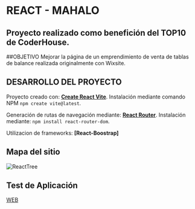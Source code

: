 
# REACT - MAHALO
## Proyecto realizado como benefición del TOP10 de CoderHouse.

##OBJETIVO
Mejorar la página de un emprendimiento de venta de tablas de balance realizada originalmente con Wixsite.

## DESARROLLO DEL PROYECTO

Proyecto creado con: **[Create React Vite](https://vitejs.dev/)**. Instalación mediante comando NPM `npm create vite@latest`.

Generación de rutas de navegación mediante: **[React Router](https://reactrouter.com/en/main)**. Instalación mediante: `npm install react-router-dom`.

Utilizacion de frameworks: **[React-Boostrap]**

## Mapa del sitio
![ReactTree](https://github.com/prados91/MAHALO/assets/106772696/2435f55d-39c1-448f-933f-e999e9018a80)


## Test de Aplicación
[WEB](https://mahalo-five.vercel.app/)

